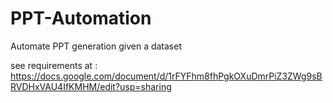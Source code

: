 # PPT-Automation

Automate PPT generation given a dataset

see requirements at : https://docs.google.com/document/d/1rFYFhm8fhPgkOXuDmrPiZ3ZWg9sBRVDHxVAU4IfKMHM/edit?usp=sharing

